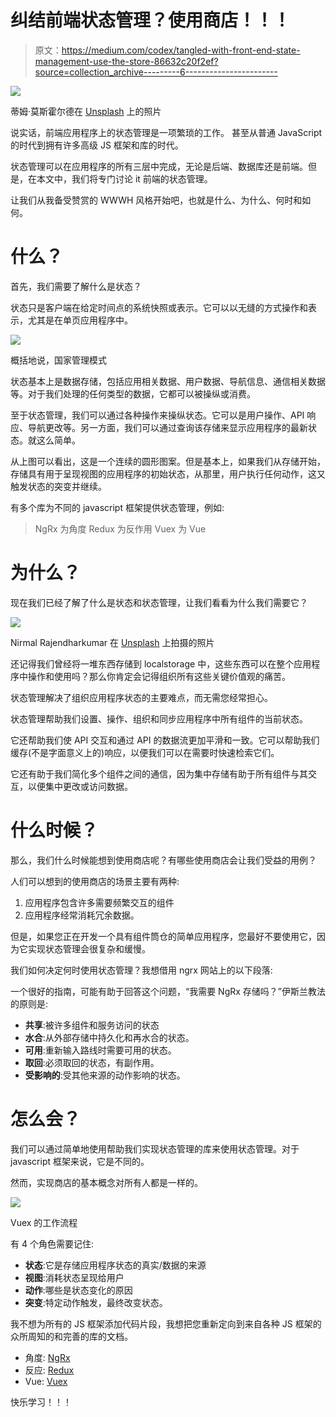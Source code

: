 # 纠结前端状态管理？使用商店！！！

> 原文：<https://medium.com/codex/tangled-with-front-end-state-management-use-the-store-86632c20f2ef?source=collection_archive---------6----------------------->

![](img/f06eee19bbddf87d90fb2beb5e159ea5.png)

蒂姆·莫斯霍尔德在 [Unsplash](https://unsplash.com?utm_source=medium&utm_medium=referral) 上的照片

说实话，前端应用程序上的状态管理是一项繁琐的工作。
甚至从普通 JavaScript 的时代到拥有许多高级 JS 框架和库的时代。

状态管理可以在应用程序的所有三层中完成，无论是后端、数据库还是前端。但是，在本文中，我们将专门讨论 it 前端的状态管理。

让我们从我备受赞赏的 WWWH 风格开始吧，也就是什么、为什么、何时和如何。

# 什么？

首先，我们需要了解什么是状态？

状态只是客户端在给定时间点的系统快照或表示。它可以以无缝的方式操作和表示，尤其是在单页应用程序中。

![](img/8857b28f2e0c46f0146b5b2fca7f3397.png)

概括地说，国家管理模式

状态基本上是数据存储，包括应用相关数据、用户数据、导航信息、通信相关数据等。对于我们处理的任何类型的数据，它都可以被操纵或消费。

至于状态管理，我们可以通过各种操作来操纵状态。它可以是用户操作、API 响应、导航更改等。另一方面，我们可以通过查询该存储来显示应用程序的最新状态。就这么简单。

从上图可以看出，这是一个连续的圆形图案。但是基本上，如果我们从存储开始，存储具有用于呈现视图的应用程序的初始状态，从那里，用户执行任何动作，这又触发状态的突变并继续。

有多个库为不同的 javascript 框架提供状态管理，例如:

> NgRx 为角度
> Redux 为反作用
> Vuex 为 Vue

# 为什么？

现在我们已经了解了什么是状态和状态管理，让我们看看为什么我们需要它？

![](img/54dc9ac54c3ff0a11e80260d316f43e4.png)

Nirmal Rajendharkumar 在 [Unsplash](https://unsplash.com?utm_source=medium&utm_medium=referral) 上拍摄的照片

还记得我们曾经将一堆东西存储到 localstorage 中，这些东西可以在整个应用程序中操作和使用吗？那么你肯定会记得组织所有这些关键价值观的痛苦。

状态管理解决了组织应用程序状态的主要难点，而无需您经常担心。

状态管理帮助我们设置、操作、组织和同步应用程序中所有组件的当前状态。

它还帮助我们使 API 交互和通过 API 的数据流更加平滑和一致。它可以帮助我们缓存(不是字面意义上的)响应，以便我们可以在需要时快速检索它们。

它还有助于我们简化多个组件之间的通信，因为集中存储有助于所有组件与其交互，以便集中更改或访问数据。

# 什么时候？

那么，我们什么时候能想到使用商店呢？有哪些使用商店会让我们受益的用例？

人们可以想到的使用商店的场景主要有两种:

1.  应用程序包含许多需要频繁交互的组件
2.  应用程序经常消耗冗余数据。

但是，如果您正在开发一个具有组件筒仓的简单应用程序，您最好不要使用它，因为它实现状态管理会很复杂和缓慢。

我们如何决定何时使用状态管理？我想借用 ngrx 网站上的以下段落:

一个很好的指南，可能有助于回答这个问题，“我需要 NgRx 存储吗？”伊斯兰教法的原则是:

*   **共享**:被许多组件和服务访问的状态
*   **水合**:从外部存储中持久化和再水合的状态。
*   **可用**:重新输入路线时需要可用的状态。
*   **取回**:必须取回的状态，有副作用。
*   **受影响的**:受其他来源的动作影响的状态。

# 怎么会？

我们可以通过简单地使用帮助我们实现状态管理的库来使用状态管理。对于 javascript 框架来说，它是不同的。

然而，实现商店的基本概念对所有人都是一样的。

![](img/a29b38b6ca5b5f2612a0ffc79c2cd98a.png)

Vuex 的工作流程

有 4 个角色需要记住:

*   **状态**:它是存储应用程序状态的真实/数据的来源
*   **视图**:消耗状态呈现给用户
*   **动作**:哪些是状态变化的原因
*   **突变**:特定动作触发，最终改变状态。

我不想为所有的 JS 框架添加代码片段，我想把您重新定向到来自各种 JS 框架的众所周知的和完善的库的文档。

*   角度: [NgRx](https://ngrx.io/guide/store)
*   反应: [Redux](https://redux.js.org/introduction/getting-started)
*   Vue: [Vuex](https://vuex.vuejs.org/guide/#the-simplest-store)

快乐学习！！！